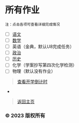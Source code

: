 # 所有作业

    注：点击各项可查看详细完成情况

- [ ] [语文](https://zhs141.github.io/homework/2024/yvwen.html)
- [ ] [数学](https://zhs141.github.io/homework/2024/shuxue.html)
- [ ] 英语（金典，默认U8完成任务）
- [ ] [政治](https://zhs141.github.io/homework/2024/zhengzhi.html)
- [ ] [历史](https://zhs141.github.io/homework/2024/lishi.html)
- [ ] 化学（学案抄写第四次化学检测）
- [ ] 物理（默认没有作业）

>[查看开学倒计时](https://zhs141.github.io/homework/2024/time.html)
-
>[返回主页](https://zhs141.github.io/homework)

### © 2023 版权所有
